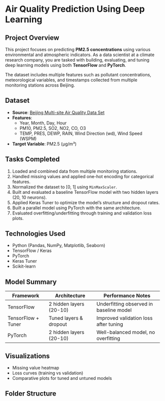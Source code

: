 # Air Quality Prediction Using Deep Learning

## Project Overview
This project focuses on predicting **PM2.5 concentrations** using various environmental and atmospheric indicators. As a data scientist at a climate research company, you are tasked with building, evaluating, and tuning deep learning models using both **TensorFlow** and **PyTorch**.

The dataset includes multiple features such as pollutant concentrations, meteorological variables, and timestamps collected from multiple monitoring stations across Beijing.

## Dataset
- **Source**: [Beijing Multi-site Air Quality Data Set](https://archive.ics.uci.edu/ml/datasets/Beijing+Multi-Site+Air-Quality+Data)
- **Features**:
  - Year, Month, Day, Hour
  - PM10, PM2.5, SO2, NO2, CO, O3
  - TEMP, PRES, DEWP, RAIN, Wind Direction (wd), Wind Speed (WSPM)
- **Target Variable**: PM2.5 (µg/m³)

## Tasks Completed
1. Loaded and combined data from multiple monitoring stations.
2. Handled missing values and applied one-hot encoding for categorical features.
3. Normalized the dataset to [0, 1] using `MinMaxScaler`.
4. Built and evaluated a baseline TensorFlow model with two hidden layers (20, 10 neurons).
5. Applied Keras Tuner to optimize the model’s structure and dropout rates.
6. Built a parallel model using PyTorch with the same architecture.
7. Evaluated overfitting/underfitting through training and validation loss plots.

## Technologies Used
- Python (Pandas, NumPy, Matplotlib, Seaborn)
- TensorFlow / Keras
- PyTorch
- Keras Tuner
- Scikit-learn

## Model Summary

| Framework    | Architecture         | Performance Notes                       |
|--------------|----------------------|-----------------------------------------|
| TensorFlow   | 2 hidden layers (20-10) | Underfitting observed in baseline model |
| TensorFlow + Tuner | Tuned layers & dropout | Improved validation loss after tuning  |
| PyTorch      | 2 hidden layers (20-10) | Well-balanced model, no overfitting     |

## Visualizations
- Missing value heatmap
- Loss curves (training vs validation)
- Comparative plots for tuned and untuned models

## Folder Structure
